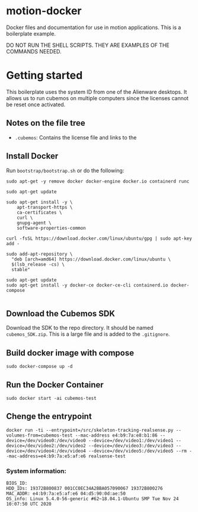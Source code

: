 # motion-docker
Docker files and documentation for use in motion applications. This is a boilerplate example.

DO NOT RUN THE SHELL SCRIPTS. THEY ARE EXAMPLES OF THE COMMANDS NEEDED.

# Getting started
This boilerplate uses the system ID from one of the Alienware desktops. It allows us to run 
cubemos on multiple computers since the licenses cannot be reset once activated.

## Notes on the file tree

- ``.cubemos``: Contains the license file and links to the 

## Install Docker

Run ``bootstrap/bootstrap.sh`` or do the following:

```shell
sudo apt-get -y remove docker docker-engine docker.io containerd runc

sudo apt-get update

sudo apt-get install -y \
    apt-transport-https \
    ca-certificates \
    curl \
    gnupg-agent \
    software-properties-common
    
curl -fsSL https://download.docker.com/linux/ubuntu/gpg | sudo apt-key add -
    
sudo add-apt-repository \
  "deb [arch=amd64] https://download.docker.com/linux/ubuntu \
  $(lsb_release -cs) \
  stable"
 
sudo apt-get update
sudo apt-get install -y docker-ce docker-ce-cli containerd.io docker-compose


```
## Download the Cubemos SDK 
Download the SDK to the repo directory. It should be named ``cubemos_SDK.zip``. 
This is a large file and is added to the ``.gitignore``.

## Build docker image with compose

```shell
sudo docker-compose up -d
```

## Run the Docker Container

```shell
sudo docker start -ai cubemos-test
```

## Chenge the entrypoint
```shell
docker run -ti --entrypoint=/src/skeleton-tracking-realsense.py --volumes-from=cubemos-test --mac-address e4:b9:7a:e8:b1:86 --device=/dev/video0:/dev/video0 --device=/dev/video1:/dev/video1 --device=/dev/video2:/dev/video2 --device=/dev/video3:/dev/video3 --device=/dev/video4:/dev/video4 --device=/dev/video5:/dev/video5 --rm --mac-address=e4:b9:7a:e5:af:e6 realsense-test
```


### System information:
```text
BIOS_ID: 
HDD_IDs: 19372B800837 001CC0EC34A2BBA057090067 19372B800276 
MAC_ADDR: e4:b9:7a:e5:af:e6 04:d5:90:0d:ae:50 
OS_info: Linux 5.4.0-56-generic #62~18.04.1-Ubuntu SMP Tue Nov 24 10:07:50 UTC 2020
```